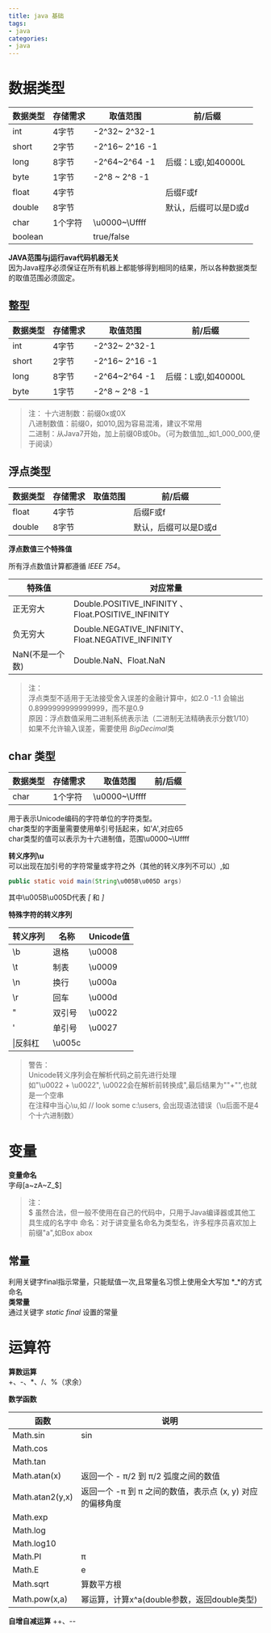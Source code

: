 ```yaml
---
title: java 基础
tags: 
- java
categories:
- java
---
```


# 数据类型

|数据类型|存储需求|取值范围|前/后缀|
|--|--|--|--|
|int| 4字节|-2^32~ 2^32-1||
|short|2字节|-2^16~ 2^16 -1||
|long|8字节|-2^64~2^64 -1|后缀：L或l,如40000L|
|byte|1字节|-2^8 ~ 2^8 -1||
|float|4字节||后缀F或f|
|double|8字节||默认，后缀可以是D或d|
|char|1个字符|\u0000~\Uffff||
|boolean||true/false||

**JAVA范围与j运行ava代码机器无关**  
因为Java程序必须保证在所有机器上都能够得到相同的结果，所以各种数据类型的取值范围必须固定。

## 整型

|数据类型|存储需求|取值范围|前/后缀|
|--|--|--|--|
|int| 4字节|-2^32~ 2^32-1||
|short|2字节|-2^16~ 2^16 -1||
|long|8字节|-2^64~2^64 -1|后缀：L或l,如40000L|
|byte|1字节|-2^8 ~ 2^8 -1||

>注：
> 十六进制数：前缀0x或0X  
> 八进制数值：前缀0，如010,因为容易混淆，建议不常用  
> 二进制：从Java7开始，加上前缀0B或0b。（可为数值加_,如1_000_000,便于阅读）

## 浮点类型

|数据类型|存储需求|取值范围|前/后缀|
|--|--|--|--|
|float|4字节||后缀F或f|
|double|8字节||默认，后缀可以是D或d|

**浮点数值三个特殊值**  

所有浮点数值计算都遵循 *IEEE 754*。

|特殊值|对应常量|
|--|--|
|正无穷大|Double.POSITIVE_INFINITY 、 Float.POSITIVE_INFINITY|
|负无穷大|Double.NEGATIVE_INFINITY、Float.NEGATIVE_INFINITY|
|NaN(不是一个数)|Double.NaN、Float.NaN|

>注：  
> 浮点类型不适用于无法接受舍入误差的金融计算中，如2.0 -1.1 会输出0.8999999999999999，而不是0.9  
> 原因：浮点数值采用二进制系统表示法（二进制无法精确表示分数1/10）  
> 如果不允许输入误差，需要使用 *BigDecimal*类

## char 类型

|数据类型|存储需求|取值范围|前/后缀|
|--|--|--|--|
|char|1个字符|\u0000~\Uffff||

用于表示Unicode编码的字符单位的字符类型。  
char类型的字面量需要使用单引号括起来，如'A',对应65  
char类型的值可以表示为十六进制值，范围\u0000~\Uffff  

**转义序列\u**  
可以出现在加引号的字符常量或字符之外（其他的转义序列不可以）,如
```java
public static void main(String\u005B\u005D args)
```
其中\u005B\u005D代表 *[* 和 *]*

**特殊字符的转义序列**  

|转义序列|名称|Unicode值|
|--|--|--|
|\b|退格|\u0008|
|\t|制表|\u0009|
|\n|换行|\u000a|
|\r|回车|\u000d|
|\"|双引号|\u0022|
|\'|单引号|\u0027|
|\\|反斜杠|\u005c|

>警告：  
>Unicode转义序列会在解析代码之前先进行处理  
>如"\u0022 + \u0022", \u0022会在解析前转换成",最后结果为""+"",也就是一个空串  
>在注释中当心\u,如 // look some c:\users, 会出现语法错误（\u后面不是4个十六进制数）

# 变量
**变量命名**  
字母[a~zA~Z_$]
>注：  
> $ 虽然合法，但一般不使用在自己的代码中，只用于Java编译器或其他工具生成的名字中
> 命名：对于讲变量名命名为类型名，许多程序员喜欢加上前缀"a",如Box abox
## 常量
利用关键字final指示常量，只能赋值一次,且常量名习惯上使用全大写加 *_*的方式命名  
**类常量**  
通过关键字 *static final* 设置的常量

# 运算符

**算数运算**  
+、-、*、/、%（求余）

**数学函数**  

|函数|说明|
|--|--|
|Math.sin|sin|
|Math.cos||
|Math.tan||
|Math.atan(x)|返回一个 - π/2  到  π/2  弧度之间的数值|
|Math.atan2(y,x)|返回一个 -π 到 π 之间的数值，表示点 (x, y) 对应的偏移角度|
|Math.exp||
|Math.log||
|Math.log10||
|Math.PI|π|
|Math.E|e|
|Math.sqrt|算数平方根|
|Math.pow(x,a)|幂运算，计算x^a(double参数，返回double类型)|

**自增自减运算**
++、--

